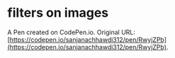 # filters on images

A Pen created on CodePen.io. Original URL: [https://codepen.io/sanjanachhawdi312/pen/RwyjZPb](https://codepen.io/sanjanachhawdi312/pen/RwyjZPb).

